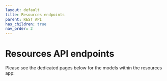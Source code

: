 ```yaml
---
layout: default
title: Resources endpoints
parent: REST API
has_children: true
nav_order: 2
---
```

# Resources API endpoints
Please see the dedicated pages below for the models within the resources app:

